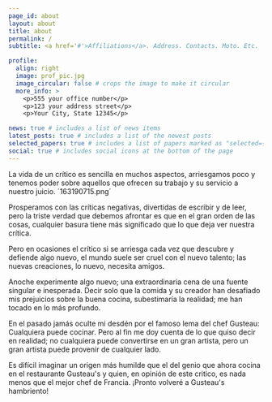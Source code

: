 ```yaml
---
page_id: about
layout: about
title: about
permalink: /
subtitle: <a href='#'>Affiliations</a>. Address. Contacts. Moto. Etc.

profile:
  align: right
  image: prof_pic.jpg
  image_circular: false # crops the image to make it circular
  more_info: >
    <p>555 your office number</p>
    <p>123 your address street</p>
    <p>Your City, State 12345</p>

news: true # includes a list of news items
latest_posts: true # includes a list of the newest posts
selected_papers: true # includes a list of papers marked as "selected={true}"
social: true # includes social icons at the bottom of the page
---
```


La vida de un crítico es sencilla en muchos aspectos, arriesgamos poco y tenemos poder sobre aquellos que ofrecen su trabajo y su servicio a nuestro juicio. ´163190715.png´

Prosperamos con las críticas negativas, divertidas de escribir y de leer, pero la triste verdad que debemos afrontar es que en el gran orden de las cosas, cualquier basura tiene más significado que lo que deja ver nuestra crítica. 

Pero en ocasiones el crítico si se arriesga cada vez que descubre y defiende algo nuevo, el mundo suele ser cruel con el nuevo talento; las nuevas creaciones, lo nuevo, necesita amigos. 

Anoche experimente algo nuevo; una extraordinaria cena de una fuente singular e inesperada. Decir solo que la comida y su creador han desafiado mis prejuicios sobre la buena cocina, subestimaría la realidad; me han tocado en lo más profundo. 

En el pasado jamás oculte mi desdén por el famoso lema del chef Gusteau: Cualquiera puede cocinar. Pero al fin me doy cuenta de lo que quiso decir en realidad; no cualquiera puede convertirse en un gran artista, pero un gran artista puede provenir de cualquier lado. 

Es difícil imaginar un origen más humilde que el del genio que ahora cocina en el restaurante Gusteau's y quien, en opinión de este critico, es nada menos que el mejor chef de Francia. ¡Pronto volveré a Gusteau's hambriento!

